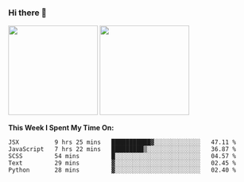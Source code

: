 ### Hi there 👋

<!--
**nestor22/nestor22** is a ✨ _special_ ✨ repository because its `README.md` (this file) appears on your GitHub profile.

Here are some ideas to get you started:

- 🔭 I’m currently working on ...
- 🌱 I’m currently learning ...
- 👯 I’m looking to collaborate on ...
- 🤔 I’m looking for help with ...
- 💬 Ask me about ...
- 📫 How to reach me: ...
- 😄 Pronouns: ...
- ⚡ Fun fact: ...
-->


<img height="180em" src="https://github-readme-stats.vercel.app/api?username=nestor22&show_icons=true&hide_border=true&&count_private=true&include_all_commits=true&theme=radical" />
<img height="180em" src="https://github-readme-stats.vercel.app/api?username=nestor22&show_icons=true&theme=radical" />



**This Week I Spent My Time On:**
<!--START_SECTION:waka-->
```text
JSX          9 hrs 25 mins   ███████████▓░░░░░░░░░░░░░   47.11 % 
JavaScript   7 hrs 22 mins   █████████▒░░░░░░░░░░░░░░░   36.87 % 
SCSS         54 mins         █░░░░░░░░░░░░░░░░░░░░░░░░   04.57 % 
Text         29 mins         ▓░░░░░░░░░░░░░░░░░░░░░░░░   02.45 % 
Python       28 mins         ▓░░░░░░░░░░░░░░░░░░░░░░░░   02.40 % 
```
<!--END_SECTION:waka-->



